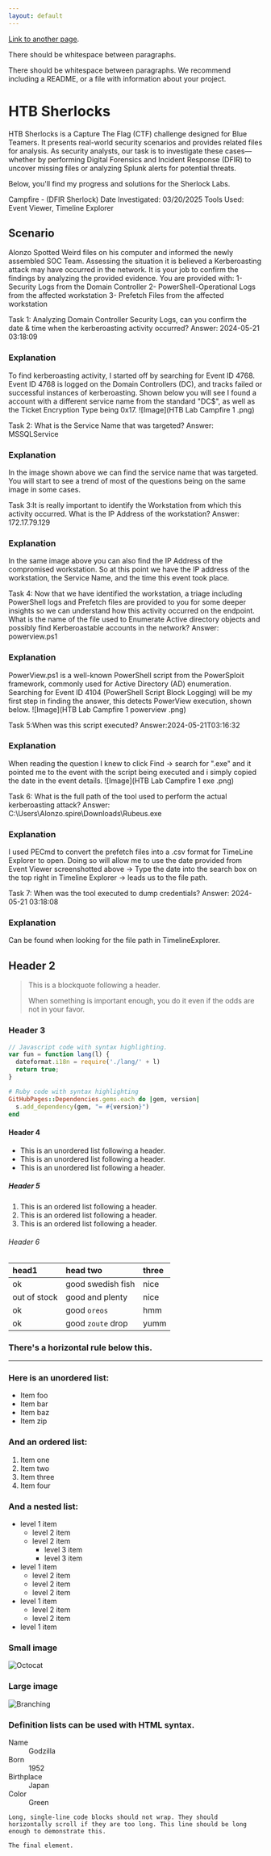 ```yaml
---
layout: default
---
```


[Link to another page](./another-page.html).

There should be whitespace between paragraphs.

There should be whitespace between paragraphs. We recommend including a README, or a file with information about your project.

# HTB Sherlocks 

HTB Sherlocks is a Capture The Flag (CTF) challenge designed for Blue Teamers. It presents real-world security scenarios and provides related files for analysis. As security analysts, our task is to investigate these cases—whether by performing Digital Forensics and Incident Response (DFIR) to uncover missing files or analyzing Splunk alerts for potential threats.

Below, you'll find my progress and solutions for the Sherlock Labs.

Campfire -  (DFIR Sherlock)
Date Investigated: 03/20/2025
Tools Used: Event Viewer, Timeline Explorer

## Scenario 
Alonzo Spotted Weird files on his computer and informed the newly assembled SOC Team. Assessing the situation it is believed a Kerberoasting attack may have occurred in the network. It is your job to confirm the findings by analyzing the provided evidence. You are provided with: 1- Security Logs from the Domain Controller 2- PowerShell-Operational Logs from the affected workstation 3- Prefetch Files from the affected workstation

Task 1: Analyzing Domain Controller Security Logs, can you confirm the date & time when the kerberoasting activity occurred?
Answer: 2024-05-21 03:18:09
### Explanation
To find kerberoasting activity, I started off by searching for Event ID 4768. Event ID 4768 is logged on the Domain Controllers (DC), and tracks failed or successful instances of kerberoasting. Shown below you will see I found a account with a different service name from the standard "DC$", as well as the Ticket Encryption Type being 0x17.
![Image](HTB Lab Campfire 1 .png)

Task 2: What is the Service Name that was targeted?
Answer: MSSQLService
### Explanation
In the image shown above we can find the service name that was targeted. You will start to see a trend of most of the questions being on the same image in some cases.

Task 3:It is really important to identify the Workstation from which this activity occurred. What is the IP Address of the workstation?
Answer: 172.17.79.129
### Explanation
In the same image above you can also find the IP Address of the compromised workstation. So at this point we have the IP address of the workstation, the Service Name, and the time this event took place.

Task 4: Now that we have identified the workstation, a triage including PowerShell logs and Prefetch files are provided to you for some deeper insights so we can understand how this activity occurred on the endpoint. What is the name of the file used to Enumerate Active directory objects and possibly find Kerberoastable accounts in the network?
Answer: powerview.ps1
### Explanation
PowerView.ps1 is a well-known PowerShell script from the PowerSploit framework, commonly used for Active Directory (AD) enumeration. Searching for Event ID 4104 (PowerShell Script Block Logging) will be my first step in finding the answer, this detects PowerView execution, shown below.
![Image](HTB Lab Campfire 1 powerview .png)


Task 5:When was this script executed?
Answer:2024-05-21T03:16:32
### Explanation
When reading the question I knew to click Find -> search for ".exe" and it pointed me to the event with the script being executed and i simply copied the date in the event details.
![Image](HTB Lab Campfire 1 exe .png)

Task 6: What is the full path of the tool used to perform the actual kerberoasting attack?
Answer: C:\Users\Alonzo.spire\Downloads\Rubeus.exe
### Explanation
I used PECmd to convert the prefetch files into a .csv format for TimeLine Explorer to open. Doing so will allow me to use the date provided from Event Viewer screenshotted above → Type the date into the search box on the top right in Timeline Explorer → leads us to the file path.

Task 7: When was the tool executed to dump credentials?
Answer: 2024-05-21 03:18:08
### Explanation
Can be found when looking for the file path in TimelineExplorer.

## Header 2

> This is a blockquote following a header.
>
> When something is important enough, you do it even if the odds are not in your favor.

### Header 3

```js
// Javascript code with syntax highlighting.
var fun = function lang(l) {
  dateformat.i18n = require('./lang/' + l)
  return true;
}
```

```ruby
# Ruby code with syntax highlighting
GitHubPages::Dependencies.gems.each do |gem, version|
  s.add_dependency(gem, "= #{version}")
end
```

#### Header 4

*   This is an unordered list following a header.
*   This is an unordered list following a header.
*   This is an unordered list following a header.

##### Header 5

1.  This is an ordered list following a header.
2.  This is an ordered list following a header.
3.  This is an ordered list following a header.

###### Header 6

| head1        | head two          | three |
|:-------------|:------------------|:------|
| ok           | good swedish fish | nice  |
| out of stock | good and plenty   | nice  |
| ok           | good `oreos`      | hmm   |
| ok           | good `zoute` drop | yumm  |

### There's a horizontal rule below this.

* * *

### Here is an unordered list:

*   Item foo
*   Item bar
*   Item baz
*   Item zip

### And an ordered list:

1.  Item one
1.  Item two
1.  Item three
1.  Item four

### And a nested list:

- level 1 item
  - level 2 item
  - level 2 item
    - level 3 item
    - level 3 item
- level 1 item
  - level 2 item
  - level 2 item
  - level 2 item
- level 1 item
  - level 2 item
  - level 2 item
- level 1 item

### Small image

![Octocat](https://github.githubassets.com/images/icons/emoji/octocat.png)

### Large image

![Branching](https://guides.github.com/activities/hello-world/branching.png)


### Definition lists can be used with HTML syntax.

<dl>
<dt>Name</dt>
<dd>Godzilla</dd>
<dt>Born</dt>
<dd>1952</dd>
<dt>Birthplace</dt>
<dd>Japan</dd>
<dt>Color</dt>
<dd>Green</dd>
</dl>

```
Long, single-line code blocks should not wrap. They should horizontally scroll if they are too long. This line should be long enough to demonstrate this.
```

```
The final element.
```
